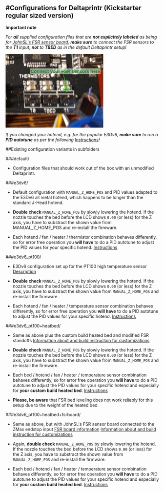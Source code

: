 #Configurations for Deltaprintr (Kickstarter regular sized version)
-------------------------------------------------------------------

**Important note**

_For **all** supplied configuration files that are **not explicitely labeled**_
_as being for_
_[JohnSL's FSR sensor board](https://github.com/JohnSL/FSR_Endstop),_
_**make sure** to connect the_
_FSR sensors to the **T1** input, **not** to **TBED** as in the default_
_Deltaprintr setup!_

<img align="top" width=320 src="fsr_connection.png" />

_If you changed your hotend, e.g. for the popular E3Dv6, **make sure**_
_to run a **PID autotune** as per the following [Instructions](http://reprap.org/wiki/PID_Tuning)!_

##Existing configuration variants in subfolders

###default/

* Configuration files that should work out of the box with an
  unmodified Deltaprintr.

###e3dv6/

* Default configuration with `MANUAL_Z_HOME_POS` and PID values
  adapted to the E3Dv6 all metal hotend, which happens to be longer
  than the standard J-Head hotend.

* **Double check** `MANUAL_Z_HOME_POS` by slowly lowering the hotend. If
  the nozzle touches the bed before the LCD shows `0.00` (or less) for
  the Z axis, you have to substract the shown value from
  MANUAL_Z_HOME_POS and re-install the firmware.

* Each hotend / fan / heater / thermistor combination behaves
  differently, so for error free operation you **will have** to do a PID
  autotune to adjust the PID values for your specific hotend.
  [Instructions](http://reprap.org/wiki/PID_Tuning)

###e3dv6_pt100/

* E3Dv6 configuration set up for the PT100 high temperature sensor
  [Description](http://e3d-online.com/Kits-and-Multipacks/V6-PT100-Sensor-Kit)

* **Double check** `MANUAL_Z_HOME_POS` by slowly lowering the hotend. If
  the nozzle touches the bed before the LCD shows `0.00` (or less) for
  the Z axis, you have to substract the shown value from
  `MANUAL_Z_HOME_POS` and re-install the firmware.

* Each hotend / fan / heater / temperature sensor combination behaves
  differently, so for error free operation you **will have** to do a PID
  autotune to adjust the PID values for your specific hotend.
  [Instructions](http://reprap.org/wiki/PID_Tuning)

###e3dv6_pt100+heatbed/

* Same as above plus the custom build heated bed and modified FSR
  standoffs
  [Information about and build instruction for customizations](http://www.tk-webart.de/wiki/doku.php?id=wiki:deltaprintr:deltaprintr_modifications)

* **Double check** `MANUAL_Z_HOME_POS` by slowly lowering the hotend. If
  the nozzle touches the bed before the LCD shows `0.00` (or less) for
  the Z axis, you have to substract the shown value from
  `MANUAL_Z_HOME_POS` and re-install the firmware.

* Each bed / hotend / fan / heater / temperature sensor combination
  behaves differently, so for error free operation you **will have** to
  do a PID autotune to adjust the PID values for your specific hotend
  and especially for **your custom build heated bed**.
  [Instructions](http://reprap.org/wiki/PID_Tuning)

* **Please, be aware** that FSR bed leveling does not work reliably for this
  setup due to the weight of the heated bed.

###e3dv6_pt100+heatbed+fsrboard/

* Same as above, but with JohnSL's FSR sensor board connected to the
  ZMax endstop input
  [FSR board information](https://github.com/JohnSL/FSR_Endstop)
  [Information about and build instruction for customizations](http://www.tk-webart.de/wiki/doku.php?id=wiki:deltaprintr:deltaprintr_modifications)

* Again, **double check** `MANUAL_Z_HOME_POS` by slowly lowering the
  hotend. If the nozzle touches the bed before the LCD shows `0.00` (or
  less) for the Z axis, you have to substract the shown value from
  `MANUAL_Z_HOME_POS` and re-install the firmware.

* Each bed / hotend / fan / heater / temperature sensor combination
  behaves differently, so for error free operation you **will have** to
  do a PID autotune to adjust the PID values for your specific hotend
  and especially for **your custom build heated bed**.
  [Instructions](http://reprap.org/wiki/PID_Tuning)
